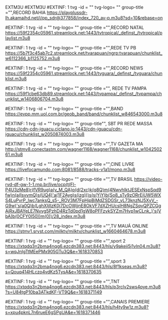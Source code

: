 EXTM3U
#EXTM3U #EXTINF: 1 tvg -id = "" tvg-logo= "" group-title ="",RECORD BAHIA https://playplussdr-lh.akamaihd.net/i/pp_sdr@377858/index_720_av-p.m3u8?sd=10&rebase=on

#EXTINF: 1 tvg -id = "" tvg-logo= "" group-title ="",RECORD NATAL https://59f2354c05961.streamlock.net:1443/tvtropical/_definst_/tvtropical/playlist.m3u8

#EXTINF: 1 tvg -id = "" tvg-logo= "" group-title ="",REDE TV PB https://5b7f3c45ab7c2.streamlock.net/tvarapuan/ngrp:tvarapuan/chunklist_w6112366_b1125752.m3u8

#EXTINF: 1 tvg -id = "" tvg-logo= "" group-title ="",RECORD NEWS https://59f2354c05961.streamlock.net:1443/tvguara/_definst_/tvguara/chunklist.m3u8

#EXTINF: 1 tvg -id = "" tvg-logo= "" group-title ="", REDE TV PAMPA https://59f1cbe63db89.streamlock.net:1443/tvpampa/_definst_/tvpampa/chunklist_w1406806704.m3u8

#EXTINF: 1 tvg -id = "" tvg-logo= "" group-title ="",BAND https://evpp.mm.uol.com.br/geob_band/band/chunklist_w846543000.m3u8

#EXTINF: 1 tvg -id = "" tvg-logo= "" group-title"", SBT PR REDE MASSA https://cdn-cdn-iguacu.ciclano.io:1443/cdn-iguacu/cdn-iguacu/chunklist_w2050874003.m3u8

#EXTINF: 1 tvg -id = "" tvg-logo= "" group-title ="",TV GAZETA MA http://stmv8.conectastm.com/wagner1168/wagner1168/chunklist_w104250261.m3u8

#EXTINF: 1 tvg -id = "" tvg-logo= "" group-title ="",CINE LIVRE https://livefocamundo.com:8081/8588/tracks-v1a1/mono.m3u8

#EXTINF: 1 tvg -id = "" tvg-logo= "" group-title ="",TV BRASIL https://video-rvd-df-gw-1-1.rnp.br/live/ocp(t(Fl-P4U3zMe8)r(fVR9ug)a(v_M_QA)p(d(2xc)k(q8Q)m(4NwvhlktJESExNspSqd9fw)n(a(IsvvmQ)s(UQ4)'a(1F2Ayg)s(izg)))s(s(YjY)b(So8_sTv9zORrEiUW5WXS4LuPvrP_lwc7anksQ_s5-_ROV3M7FpHipBiMdZSDGSr_yL73knzNJ5XyV_-G9w)'s(a0Q)b(LghXIjllzK0j7DcOWjjnE8OkVF7dXZHUcslH8NgZSqyQPZCGgAjRxJBAYeLE7Nvvg5PzhD4RzTd0pd1gW8oPFFzvkSYZm7Hvp1wCLnk_)'s(VbA)b(0CFY0I50))m(0))/28_index.m3u8

#EXTINF: 1 tvg -id = "" tvg-logo= "" group-title ="",TV MAUÁ ONLINE https://stmv1.srvst.com/milktv/milktv/chunklist_w1660464678.m3u8

#EXTINF: 1 tvg -id = "" tvg-logo= "" group-title ="",sport 2 https://xtqdq3n2bma4nqg6.ezcdn383.net:8443/hls/y9akeii5j1vln04.m3u8?s=wqJnIgTtMEePMx905GTu3Q&e=1618370853

#EXTINF: 1 tvg -id = "" tvg-logo= "" group-title ="",sport 3 https://xtqdq3n2bma4nqg6.ezcdn383.net:8443/hls/8f1kseas.m3u8?s=Qouq414HLczo4vdKz5TysA&e=1618370635

#EXTINF: 1 tvg -id = "" tvg-logo= "" group-title ="",TNT https://xtqdq3n2bma4nqg6.ezcdn383.net:8443/hls/p3rclv2sws4pye.m3u8?s=U84tgP10ba3ATkdKF-VT9Q&e=1618371149

#EXTINF: 1 tvg -id = "" tvg-logo= "" group-title ="",CANAIS PREMIERE https://xtqdq3n2bma4nqg6.ezcdn383.net:8443/hls/h4ty9w1z.m3u8?s=xpu4pknL7n6rueE6gSPgUA&e=1618371446

